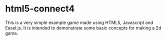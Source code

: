html5-connect4
==============

This is a very simple example game made using HTML5, Javascript and Easel.js.  It is intended to demonstrate some basic concepts for making a 2d game.
